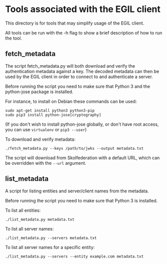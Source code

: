 # Tools associated with the EGIL client

This directory is for tools that may simplify usage of the
EGIL client.

All tools can be run with the -h flag to show a brief description
of how to run the tool.

## fetch_metadata
The script fetch_metadata.py will both download and verify the authentication
metadata against a key. The decoded metadata can then be used by the EGIL
client in order to connect to and authenticate a server.

Before running the script you need to make sure that Python 3 and the 
python-jose package is installed.

For instance, to install on Debian these commands can be used:

```
sudo apt-get install python3 python3-pip
sudo pip3 install python-jose[cryptography]
```

(If you don't wish to install python-jose globally, or don't have root access,
you can use ```virtualenv``` or ```pip3 --user```)

To download and verify metadata:

```
./fetch_metadata.py --keys /path/to/jwks --output metadata.txt
```

The script will download from Skolfederation with a default URL, which can be
overridden with the `--url` argument.

## list_metadata
A script for listing entities and server/client names from the metadata.

Before running the script you need to make sure that Python 3 is installed.

To list all entities:

```
./list_metadata.py metadata.txt
```

To list all server names:

```
./list_metadata.py --servers metadata.txt
```

To list all server names for a specific entity:

```
./list_metadata.py --servers --entity example.com metadata.txt
```
